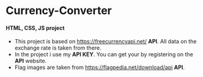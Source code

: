 # Currency-Converter
#### HTML, CSS, JS project
* This project is based on https://freecurrencyapi.net/ __API__. All data on the exchange rate is taken from there.
* In the project i use my __API KEY__. You can get your by registering on the __API__ website.
* Flag images are taken from https://flagpedia.net/download/api __API__.
